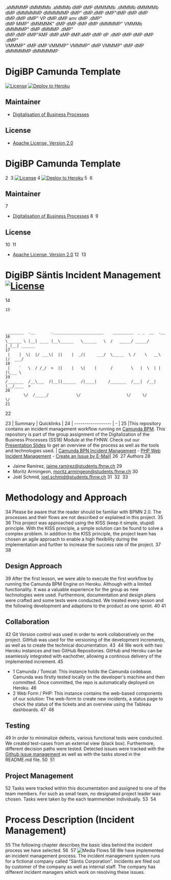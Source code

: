    .aMMMMP     dMMMMb    .aMMMb    dMP dMP     dMMMMb        .dMMMb     dMMMMb     dMP     dMMMMMP     dMMMMMP 
  dMP"        dMP.dMP   dMP"dMP   dMP dMP     dMP.dMP       dMP" VP    dMP.dMP    amr     dMP           .dMP"  
 dMP MMP"    dMMMMK"   dMP dMP   dMP dMP     dMMMMP"        VMMMb     dMMMMP"    dMP     dMMMP        .dMP"    
dMP.dMP     dMP"AMF   dMP.aMP   dMP.aMP     dMP           dP .dMP    dMP        dMP     dMP         .dMP"      
VMMMP"     dMP dMP    VMMMP"    VMMMP"     dMP            VMMMP"    dMP        dMP     dMMMMMP     dMMMMMP    

# DigiBP Camunda Template

[![License](http://img.shields.io/:license-apache-blue.svg)](http://www.apache.org/licenses/LICENSE-2.0.html)
[![Deploy to Heroku](https://img.shields.io/badge/deploy%20to-Heroku-6762a6.svg?longCache=true)](https://heroku.com/deploy)

## Maintainer
- [Digitalisation of Business Processes](https://github.com/digibp)

## License

- [Apache License, Version 2.0](https://github.com/DigiBP/digibp-archetype-camunda-boot/blob/master/LICENSE)

# DigiBP Camunda Template
2
​
3
[![License](http://img.shields.io/:license-apache-blue.svg)](http://www.apache.org/licenses/LICENSE-2.0.html)
4
[![Deploy to Heroku](https://img.shields.io/badge/deploy%20to-Heroku-6762a6.svg?longCache=true)](https://heroku.com/deploy)
5
​
6
## Maintainer
7
- [Digitalisation of Business Processes](https://github.com/digibp)
8
​
9
## License
10
​
11
- [Apache License, Version 2.0](https://github.com/DigiBP/digibp-archetype-camunda-boot/blob/master/LICENSE)
12
​
13
# DigiBP Säntis Incident Management [![License](http://img.shields.io/:license-apache-blue.svg)](http://www.apache.org/licenses/LICENSE-2.0.html)
14
```
15

 
                                                                                                               

________  .__       .______________________    _________  _ _  __  .__        
16
\______ \ |__| ____ |__\______   \______   \  /   _____/ _____/  |_|__| ______
17
 |    |  \|  |/ ___\|  ||    |  _/|     ___/  \_____  \ /    \   __\  |/  ___/
18
 |    `   \  / /_/  >  ||    |   \|    |      /        \   |  \  | |  |\___ \ 
19
/_______  /__\___  /|__||______  /|____|     /_______  /___|  /__| |__/____  >
20
        \/  /_____/            \/                    \/     \/             \/ 
21
```                                                                       
22
                                                                          
23
| Summary | Quicklinks |
24
| ------------------ | - |
25
|This repository contains an incident management workflow running on [Camunda BPM](https://docs.camunda.org). This repository is part of the group assignment of the Digitalization of the Business Processes (SS18) Module at the FHNW. Check out our [Presentation Slides](https://speakerdeck.com/joelschmid91/santis-group-digitalisation-of-business-processes) to get an overview of the process as well as the tools and technologies used. | [Camunda BPN Incident Management]( https://saentisincident.herokuapp.com/ ) - [PHP Web Incident Management](https://saentisincident-php.herokuapp.com/) -  [Create an Issue by E-Mail](mailto:t700agmb@robot.zapier.com)|
26
​
27
*Authors*
28
* Jaime Ramirez, [jaime.ramirez@students.fhnw.ch](mailto:jaime.ramirez@students.fhnw.ch)
29
* Moritz Armingeon, [moritz.armingeon@students.fhnw.ch](mailto:moritz.armingeon@students.fhnw.ch)
30
* Joël Schmid, [joel.schmid@students.fhnw.ch](mailto:joel.schmid@students.fhnw.ch)
31
​
32
​
33
# Methodology and Approach
34
Please be aware that the reader should be familiar with BPMN 2.0. The processes and their flows are not described or explained in this project. 
35
​
36
This project was approached using the KISS (keep it simple, stupid) principle. With the KISS principle, a simple solution can be found to solve a complex problem. In addition to the KISS principle, the project team has chosen an agile approach to enable a high flexibility during the implementation and further to increase the success rate of the project.
37
​
38
## Design Approach
39
After the first lesson, we were able to execute the first workflow by running the Camunda BPM Engine on Heroku. Although with a limited functionality. It was a valuable experience for the group as new technologies were used. Furthermore, documentation and design plans were crafted and some tests were conducted. We treated every lesson and the following development and adaptions to the product as one sprint.
40
​
41
## Collaboration
42
Git Version control was used in order to work collaboratively on the project. GitHub was used for the versioning of the development increments, as well as to create the technical documentation.
43
​
44
We work with two Heroku instances and two GitHub Repositories. GitHub and Heroku can be seamlessly integrated with eachother, allowing a continous delivery of the implemented increment. 
45
- 1 Camunda / Tomcat: This instance holds the Camunda codebase. Camunda was firstly tested locally on the developer's machine and then  committed. Once committed, the repo is automatically deployed on Heroku.
46
- 2 Web Form / PHP: This instance contains the web-based components of our solution: The web-form to create new incidents, a status page to check the status of the tickets and an overview using the Tableau dashboards. 
47
​
48
## Testing
49
In order to minimalize defects, various functional tests were conducted. We created test-cases from an external view (black box). Furthermore, different decision paths were tested. Detected issues were tracked with the [Github issue management](https://github.com/DigiBP/digibp-saentis/issues) as well as with the tasks stored in the README.md file.
50
​
51
## Project Management
52
Tasks were tracked within this documentation and assigned to one of the team members. For such as small team, no designated project leader was chosen. Tasks were taken by the each teammember individually.
53
​
54
# Process Description (Incident Management)
55
The following chapter describes the basic idea behind the incident process we have selected. 
56
​
57
![Media Flows](https://github.com/DigiBP/digibp-saentis/blob/master/pics/BigPicture_v2.png)
58
We have implemented an incident management process. The incident management system runs for a fictional company called “Säntis Corporation”. Incidents are filed out by customer of the company as well as internal staff. The company has different incident managers which work on resolving these issues.

